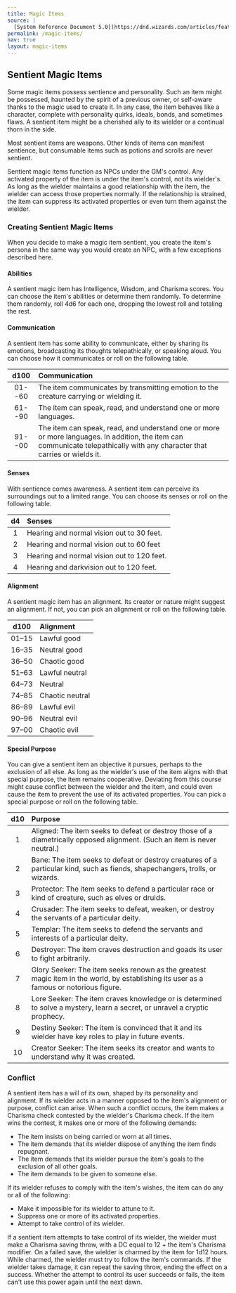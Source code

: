 ```yaml
---
title: Magic Items
source: |
  [System Reference Document 5.0](https://dnd.wizards.com/articles/features/systems-reference-document-srd)
permalink: /magic-items/
nav: true
layout: magic-items
---
```


## Sentient Magic Items

Some magic items possess sentience and personality. Such an item might be possessed, haunted by the spirit of a previous owner, or self-aware thanks to the magic used to create it. In any case, the item behaves like a character, complete with personality quirks, ideals, bonds, and sometimes flaws. A sentient item might be a cherished ally to its wielder or a continual thorn in the side.

Most sentient items are weapons. Other kinds of items can manifest sentience, but consumable items such as potions and scrolls are never sentient.

Sentient magic items function as NPCs under the GM's control. Any activated property of the item is under the item's control, not its wielder's. As long as the wielder maintains a good relationship with the item, the wielder can access those properties normally. If the relationship is strained, the item can suppress its activated properties or even turn them against the wielder.

### Creating Sentient Magic Items

When you decide to make a magic item sentient, you create the item's persona in the same way you would create an NPC, with a few exceptions described here.

#### Abilities

A sentient magic item has Intelligence, Wisdom, and Charisma scores. You can choose the item's abilities or determine them randomly. To determine them randomly, roll 4d6 for each one, dropping the lowest roll and totaling the rest.

#### Communication

A sentient item has some ability to communicate, either by sharing its emotions, broadcasting its thoughts telepathically, or speaking aloud. You can choose how it communicates or roll on the following table.

|  d100  | Communication                                                                                                                                                              |
|:------:|:---------------------------------------------------------------------------------------------------------------------------------------------------------------------------|
| 01--60 | The item communicates by transmitting emotion to the creature carrying or wielding it.                                                                                     |
| 61--90 | The item can speak, read, and understand one or more languages.                                                                                                            |
| 91--00 | The item can speak, read, and understand one or more or more languages. In addition, the item can communicate telepathically with any character that carries or wields it. |

#### Senses

With sentience comes awareness. A sentient item can perceive its surroundings out to a limited range. You can choose its senses or roll on the following table.

| d4 | Senses                                     |
|:--:|:-------------------------------------------|
| 1  | Hearing and normal vision out to 30 feet.  |
| 2  | Hearing and normal vision out to 60 feet   |
| 3  | Hearing and normal vision out to 120 feet. |
| 4  | Hearing and darkvision out to 120 feet.    |

#### Alignment

A sentient magic item has an alignment. Its creator or nature might suggest an alignment. If not, you can pick an alignment or roll on the following table.

| d100  | Alignment       |
|:-----:|:----------------|
| 01–15 | Lawful good     |
| 16–35 | Neutral good    |
| 36–50 | Chaotic good    |
| 51–63 | Lawful neutral  |
| 64–73 | Neutral         |
| 74–85 | Chaotic neutral |
| 86–89 | Lawful evil     |
| 90–96 | Neutral evil    |
| 97–00 | Chaotic evil    |

#### Special Purpose

You can give a sentient item an objective it pursues, perhaps to the exclusion of all else. As long as the wielder's use of the item aligns with that special purpose, the item remains cooperative. Deviating from this course might cause conflict between the wielder and the item, and could even cause the item to prevent the use of its activated properties. You can pick a special purpose or roll on the following table.

| d10 | Purpose                                                                                                                                |
|:---:|:---------------------------------------------------------------------------------------------------------------------------------------|
|  1  | Aligned: The item seeks to defeat or destroy those of a diametrically opposed alignment. (Such an item is never neutral.)              |
|  2  | Bane: The item seeks to defeat or destroy creatures of a particular kind, such as fiends, shapechangers, trolls, or wizards.           |
|  3  | Protector: The item seeks to defend a particular race or kind of creature, such as elves or druids.                                    |
|  4  | Crusader: The item seeks to defeat, weaken, or destroy the servants of a particular deity.                                             |
|  5  | Templar: The item seeks to defend the servants and interests of a particular deity.                                                    |
|  6  | Destroyer: The item craves destruction and goads its user to fight arbitrarily.                                                        |
|  7  | Glory Seeker: The item seeks renown as the greatest magic item in the world, by establishing its user as a famous or notorious figure. |
|  8  | Lore Seeker: The item craves knowledge or is determined to solve a mystery, learn a secret, or unravel a cryptic prophecy.             |
|  9  | Destiny Seeker: The item is convinced that it and its wielder have key roles to play in future events.                                 |
| 10  | Creator Seeker: The item seeks its creator and wants to understand why it was created.                                                 |

### Conflict

A sentient item has a will of its own, shaped by its personality and alignment. If its wielder acts in a manner opposed to the item's alignment or purpose, conflict can arise. When such a conflict occurs, the item makes a Charisma check contested by the wielder's Charisma check. If the item wins the contest, it makes one or more of the following demands:

- The item insists on being carried or worn at all times.
- The item demands that its wielder dispose of anything the item finds repugnant.
- The item demands that its wielder pursue the item's goals to the exclusion of all other goals.
- The item demands to be given to someone else.

If its wielder refuses to comply with the item's wishes, the item can do any or all of the following:

- Make it impossible for its wielder to attune to it.
- Suppress one or more of its activated properties.
- Attempt to take control of its wielder.

If a sentient item attempts to take control of its wielder, the wielder must make a Charisma saving throw, with a DC equal to 12 + the item's Charisma modifier. On a failed save, the wielder is charmed by the item for 1d12 hours. While charmed, the wielder must try to follow the item's commands. If the wielder takes damage, it can repeat the saving throw, ending the effect on a success. Whether the attempt to control its user succeeds or fails, the item can't use this power again until the next dawn.

